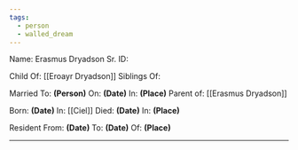 ```yaml
---
tags:
  - person
  - walled_dream
---
```

Name: Erasmus Dryadson Sr.
ID:

Child Of: [[Eroayr Dryadson]]
Siblings Of:

Married To: **(Person)** On: **(Date)** In: **(Place)**
Parent of: [[Erasmus Dryadson]]

Born: **(Date)** In: [[Ciel]]
Died: **(Date)** In: **(Place)**

Resident From: **(Date)** To: **(Date)** Of: **(Place)**


---

